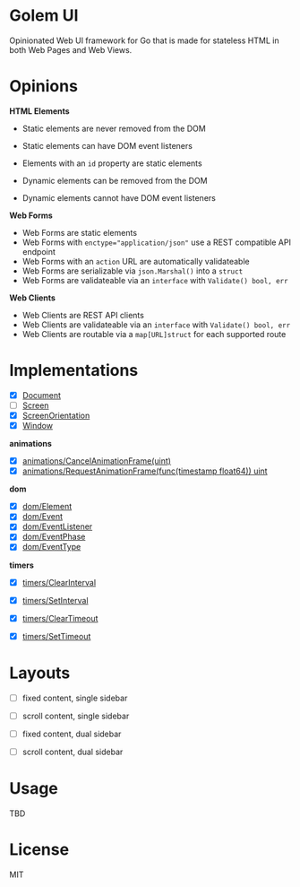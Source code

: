 
# Golem UI

Opinionated Web UI framework for Go that is made for
stateless HTML in both Web Pages and Web Views.


# Opinions

**HTML Elements**

- Static elements are never removed from the DOM
- Static elements can have DOM event listeners
- Elements with an `id` property are static elements

- Dynamic elements can be removed from the DOM
- Dynamic elements cannot have DOM event listeners

**Web Forms**

- Web Forms are static elements
- Web Forms with `enctype="application/json"` use a REST compatible API endpoint
- Web Forms with an `action` URL are automatically validateable
- Web Forms are serializable via `json.Marshal()` into a `struct`
- Web Forms are validateable via an `interface` with `Validate() bool, err`

**Web Clients**

- Web Clients are REST API clients
- Web Clients are validateable via an `interface` with `Validate() bool, err`
- Web Clients are routable via a `map[URL]struct` for each supported route


# Implementations

- [x] [Document](/source/Document.go)
- [ ] [Screen](/source/Screen.go)
- [x] [ScreenOrientation](/source/ScreenOrientation.go)
- [x] [Window](/source/Window.go)

**animations**

- [x] [animations/CancelAnimationFrame(uint)](/source/timers/CancelAnimationFrame.go)
- [x] [animations/RequestAnimationFrame(func(timestamp float64)) uint](/source/timers/RequestAnimationFrame.go)

**dom**

- [x] [dom/Element](/source/dom/Element.go)
- [x] [dom/Event](/source/dom/Event.go)
- [x] [dom/EventListener](/source/dom/EventListener.go)
- [x] [dom/EventPhase](/source/dom/EventPhase.go)
- [x] [dom/EventType](/source/dom/EventType.go)

**timers**

- [x] [timers/ClearInterval](/source/timers/ClearInterval.go)
- [x] [timers/SetInterval](/source/timers/SetInterval.go)
- [x] [timers/ClearTimeout](/source/timers/ClearTimeout.go)
- [x] [timers/SetTimeout](/source/timers/SetTimeout.go)


# Layouts

- [ ] fixed content, single sidebar
- [ ] scroll content, single sidebar
- [ ] fixed content, dual sidebar
- [ ] scroll content, dual sidebar


# Usage

TBD


# License

MIT
